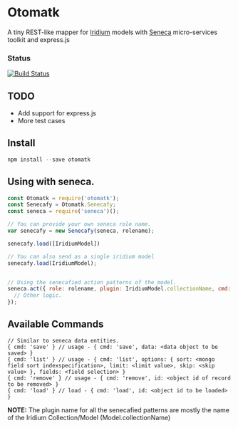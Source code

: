 # Otomatk

A tiny REST-like mapper for [Iridium](http://sierrasoftworks.github.io/Iridium/) models with [Seneca](http://senecajs.org/) micro-services toolkit and express.js

### Status
[![Build Status](https://travis-ci.org/peek4y/otomatk.svg?branch=master)](https://travis-ci.org/peek4y/otomatk)
## TODO
* Add support for express.js
* More test cases

## Install

```javascript
npm install --save otomatk
```

## Using with seneca.
```javascript
const Otomatk = require('otomatk');
const Senecafy = Otomatk.Senecafy;
const seneca = require('seneca')();

// You can provide your own seneca role name.
var senecafy = new Senecafy(seneca, rolename);

senecafy.load([IridiumModel]) 

// You can also send as a single iridium model
senecafy.load(IridiumModel);


// Using the senecafied action patterns of the model.
seneca.act({ role: rolename, plugin: IridiumModel.collectionName, cmd: 'list' }, (err, data) => {
  // Other logic.  
}); 
```

## Available Commands
```
// Similar to seneca data entities.
{ cmd: 'save' } // usage - { cmd: 'save', data: <data object to be saved> }
{ cmd: 'list' } // usage - { cmd: 'list', options: { sort: <mongo field sort indexspecification>, limit: <limit value>, skip: <skip value> }, fields: <field selection> } 
{ cmd: 'remove' } // usage - { cmd: 'remove', id: <object id of record to be removed> }
{ cmd: 'load' } // load - { cmd: 'load', id: <object id to be loaded> }
```

**NOTE:** The plugin name for all the senecafied patterns are mostly the name of the Iridium Collection/Model (Model.collectionName)

